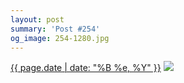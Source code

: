 ```yaml
---
layout: post
summary: 'Post #254'
og_image: 254-1280.jpg
---
```


<p>
  <time><a href="/254">{{ page.date | date: "%B %e, %Y" }}</a></time>
  <a href="/254"><img src="{{ site.assets_url }}/254-640.jpg" srcset="{{ site.assets_url }}/254-1280.jpg 1280w, {{ site.assets_url }}/254-960.jpg 960w, {{ site.assets_url }}/254-640.jpg 640w, {{ site.assets_url }}/254-320.jpg 320w" sizes="(min-width: 700px) 50vw, calc(100vw - 2rem)" /></a>
</p>
